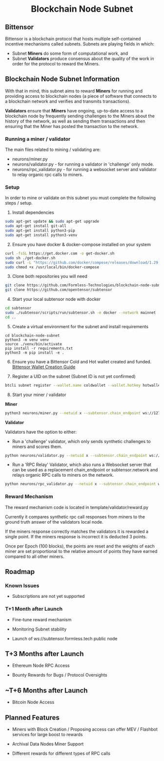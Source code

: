 <div align="center">

# **Blockchain Node Subnet**

<div align="left">

## Bittensor

Bittensor is a blockchain protocol that hosts multiple self-contained incentive mechanisms called subnets. Subnets are playing fields in which:

- Subnet **Miners** do some form of computational work, and
- Subnet **Validators** produce consensus about the quality of the work in order for the protocol to reward the Miners.

## Blockchain Node Subnet Information

With that in mind, this subnet aims to reward **Miners** for running and providing access to blockchain nodes (a piece of software that connects to a blockchain network and verifies and transmits transactions).

**Validators** ensure that **Miners** have ongoing, up-to-date access to a blockchain node by frequently sending challenges to the Miners about the history of the network, as well as sending them transactions and then ensuring that the Miner has posted the transaction to the network.


### Running a miner / validator

The main files related to mining / validating are:

- neurons/miner.py
- neurons/validator.py - for running a validator in 'challenge' only mode.
- neurons/rpc_validator.py - for running a websocket server and validator to relay organic rpc calls to miners.

### Setup

In order to mine or validate on this subnet you must complete the following steps / setup.

1. Install dependencies

```bash
sudo apt-get update && sudo apt-get upgrade
sudo apt-get install git-all
sudo apt-get install python3-pip
sudo apt-get install python3-venv
```

2. Ensure you have docker & docker-compose installed on your system

```bash
curl -fsSL https://get.docker.com -o get-docker.sh
sudo sh ./get-docker.sh
sudo curl -L "https://github.com/docker/compose/releases/download/1.29.2/docker-compose-$(uname -s)-$(uname -m)" -o /usr/local/bin/docker-compose
sudo chmod +x /usr/local/bin/docker-compose
```

3. Clone both repositories you will need

```bash
git clone https://github.com/Formless-Technologies/blockchain-node-subnet
git clone https://github.com/opentensor/subtensor
```

4. Start your local subtensor node with docker
```bash
cd subtensor
sudo ./subtensor/scripts/run/subtensor.sh -e docker --network mainnet --node-type lite
cd ..
```

5. Create a virtual environment for the subnet and install requirements
```
cd blockchain-node-subnet
python3 -m venv venv
source ./venv/bin/activate
pip install -r requirements.txt
python3 -m pip install -e .
```

6. Ensure you have a Bittensor Cold and Hot wallet created and funded. [Bittensor Wallet Creation Guide](https://docs.bittensor.com/getting-started/wallets)

7. Register a UID on the subnet (Subnet ID is not yet confirmed)
```bash
btcli subnet register --wallet.name coldwallet --wallet.hotkey hotwallet --subtensor.network local
```

8. Start your miner / validator

**Miner**
```bash
python3 neurons/miner.py --netuid x --subtensor.chain_endpoint ws://127.0.0.1:9944 --wallet.name coldwallet --wallet.hotkey hotwallet --logging.debug
```

**Validator**

Validators have the option to either:
- Run a 'challenge' validator, which only sends synthetic challenges to miners and scores them. 

```bash
python neurons/validator.py --netuid x --subtensor.chain_endpoint ws://127.0.0.1:9944 --wallet.name coldwallet --wallet.hotkey hotwallet --logging.debug
```

- Run a 'RPC Relay' Validator, which also runs a Websocket server that can be used as a replacement chain_endpoint or subtensor.network and relays organic RPC calls to miners on the network.

```bash
python neurons/rpc_validator.py --netuid x --subtensor.chain_endpoint ws://127.0.0.1:9944 --wallet.name coldwallet --wallet.hotkey hotwallet --logging.debug
```

### Reward Mechanism

The reward mechanism code is located in template/validator/reward.py

Currently it compares synthetic rpc call responses from miners to the ground truth answer of the validators local node. 

If the miners response correctly matches the validators it is rewarded a single point. If the miners response is incorrect it is deducted 3 points. 

Once per Epoch (100 blocks), the points are reset and the weights of each miner are set proportional to the relative amount of points they have earned compared to all other miners.


## Roadmap

### Known Issues

- Subscriptions are not yet supported

### T+1 Month after Launch

- Fine-tune reward mechanism

- Monitoring Subnet stability

- Launch of ws://subtensor.formless.tech public node

## T+3 Months after Launch 

- Ethereum Node RPC Access

- Bounty Rewards for Bugs / Protocol Oversights

## ~T+6 Months after Launch

- Bitcoin Node Access

## Planned Features

- Miners with Block Creation / Proposing access can offer MEV / Flashbot services for large boost to rewards

- Archival Data Nodes Miner Support

- Different rewards for different types of RPC calls